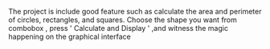 The project is include good feature such as calculate the area and perimeter of circles, rectangles, and squares. Choose the shape you want from combobox , press ' Calculate and Display ' ,and witness the magic happening on the graphical interface
